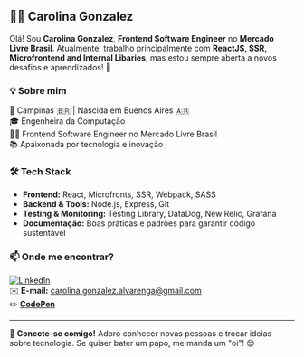 ## 👩‍💻 Carolina Gonzalez  

Olá! Sou **Carolina Gonzalez**, **Frontend Software Engineer** no **Mercado Livre Brasil**. Atualmente, trabalho principalmente com **ReactJS, SSR, Microfrontend and Internal Libaries**, mas estou sempre aberta a novos desafios e aprendizados! 🚀  

### 💡 Sobre mim  
📍 Campinas 🇧🇷 | Nascida em Buenos Aires 🇦🇷  
🎓 Engenheira da Computação  
👩‍💻 Frontend Software Engineer no Mercado Livre Brasil  
📚 Apaixonada por tecnologia e inovação  

### 🛠️ Tech Stack  
- **Frontend:** React, Microfronts, SSR, Webpack, SASS
- **Backend & Tools:** Node.js, Express, Git  
- **Testing & Monitoring:** Testing Library, DataDog, New Relic, Grafana  
- **Documentação:** Boas práticas e padrões para garantir código sustentável  

### 📫 Onde me encontrar?  
[![LinkedIn](https://img.shields.io/badge/-LinkedIn-blue?style=flat-square&logo=Linkedin&logoColor=white)](https://www.linkedin.com/in/gonzalez-carolina/)  
✉️ **E-mail:** carolina.gonzalez.alvarenga@gmail.com  
✏️ [**CodePen**](https://codepen.io/carol-gonzalez)  

---

🔗 **Conecte-se comigo!** Adoro conhecer novas pessoas e trocar ideias sobre tecnologia. Se quiser bater um papo, me manda um "oi"! 😊  

